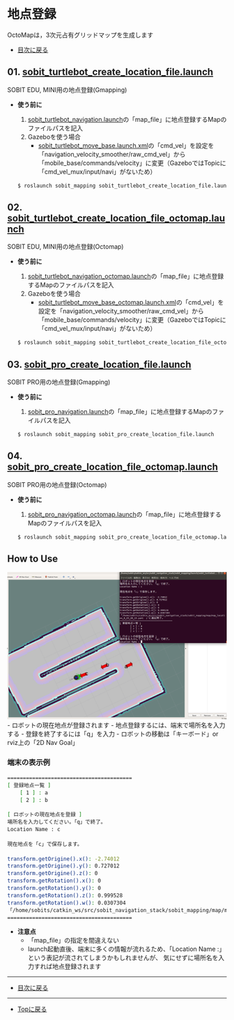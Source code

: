 # 地点登録
OctoMapは，3次元占有グリッドマップを生成します

- [目次に戻る](https://gitlab.com/TeamSOBITS/sobit_navigation_stack/-/tree/main/sobit_mapping)

## 01. [sobit_turtlebot_create_location_file.launch](sobit_mapping/launch/sobit_pro_create_location_file_octomap.launch)
SOBIT EDU, MINI用の地点登録(Gmapping)
- **使う前に**
    1. [sobit_turtlebot_navigation.launch](/sobit_navigation/launch/sobit_turtlebot_navigation.launch)の「map_file」に地点登録するMapのファイルパスを記入
    2. Gazeboを使う場合
        - [sobit_turtlebot_move_base.launch.xml](sobit_navigation/launch/include/sobit_turtlebot/sobit_turtlebot_move_base.launch.xml)の「cmd_vel」を設定を「navigation_velocity_smoother/raw_cmd_vel」から「mobile_base/commands/velocity」に変更（GazeboではTopicに「cmd_vel_mux/input/navi」がないため）
        
    ```bash
    $ roslaunch sobit_mapping sobit_turtlebot_create_location_file.launch 
    ```

## 02. [sobit_turtlebot_create_location_file_octomap.launch](sobit_mapping/launch/sobit_turtlebot_create_location_file_octomap.launch)
SOBIT EDU, MINI用の地点登録(Octomap)
- **使う前に**
    1. [sobit_turtlebot_navigation_octomap.launch](sobit_navigation/launch/sobit_turtlebot_navigation_octomap.launch)の「map_file」に地点登録するMapのファイルパスを記入
    2. Gazeboを使う場合
        - [sobit_turtlebot_move_base_octomap.launch.xml](sobit_navigation/launch/include/sobit_turtlebot_octomap/sobit_turtlebot_move_base_octomap.launch.xml)の「cmd_vel」を設定を「navigation_velocity_smoother/raw_cmd_vel」から「mobile_base/commands/velocity」に変更（GazeboではTopicに「cmd_vel_mux/input/navi」がないため）

    ```bash
    $ roslaunch sobit_mapping sobit_turtlebot_create_location_file_octomap.launch 
    ```

## 03. [sobit_pro_create_location_file.launch](sobit_mapping/launch/sobit_pro_create_location_file_octomap.launch)
SOBIT PRO用の地点登録(Gmapping)
- **使う前に**
    1. [sobit_pro_navigation.launch](/sobit_navigation/launch/sobit_pro_navigation.launch)の「map_file」に地点登録するMapのファイルパスを記入

    ```bash
    $ roslaunch sobit_mapping sobit_pro_create_location_file.launch 
    ```

## 04. [sobit_pro_create_location_file_octomap.launch](sobit_mapping/launch/sobit_pro_create_location_file_octomap.launch)
SOBIT PRO用の地点登録(Octomap)
- **使う前に**
    1. [sobit_pro_navigation_octomap.launch](sobit_navigation/launch/sobit_pro_navigation_octomap.launch)の「map_file」に地点登録するMapのファイルパスを記入

    ```bash
    $ roslaunch sobit_mapping sobit_pro_create_location_file_octomap.launch 
    ```

## How to Use
<div align="center">
    <img src="doc/img/sobit_turtlebot_create_location_file.png" width="640">
</div> 
- ロボットの現在地点が登録されます
- 地点登録するには、端末で場所名を入力する
- 登録を終了するには「q」を入力
- ロボットの移動は「キーボード」or rviz上の「2D Nav Goal」

### 端末の表示例
```bash
========================================
[ 登録地点一覧 ]
    [ 1 ] : a
    [ 2 ] : b

[ ロボットの現在地点を登録 ] 
場所名を入力してください。「q」で終了。
Location Name : c              

現在地点を「c」で保存します。

transform.getOrigine().x(): -2.74012
transform.getOrigine().y(): 0.727012
transform.getOrigine().z(): 0
transform.getRotation().x(): 0
transform.getRotation().y(): 0
transform.getRotation().z(): 0.999528
transform.getRotation().w(): 0.0307304
「/home/sobits/catkin_ws/src/sobit_navigation_stack/sobit_mapping/map/map_location_8_23_20_15.yaml　」に追記完了。
========================================
```

- **注意点**
    - 「map_file」の指定を間違えない
    - launch起動直後、端末に多くの情報が流れるため、「Location Name :」という表記が流されてしまうかもしれませんが、 気にせずに場所名を入力すれば地点登録されます

---

- [目次に戻る](https://gitlab.com/TeamSOBITS/sobit_navigation_stack/-/tree/main/sobit_mapping)

---

- [Topに戻る](https://gitlab.com/TeamSOBITS/sobit_navigation_stack#sobit-navigation-stack)

